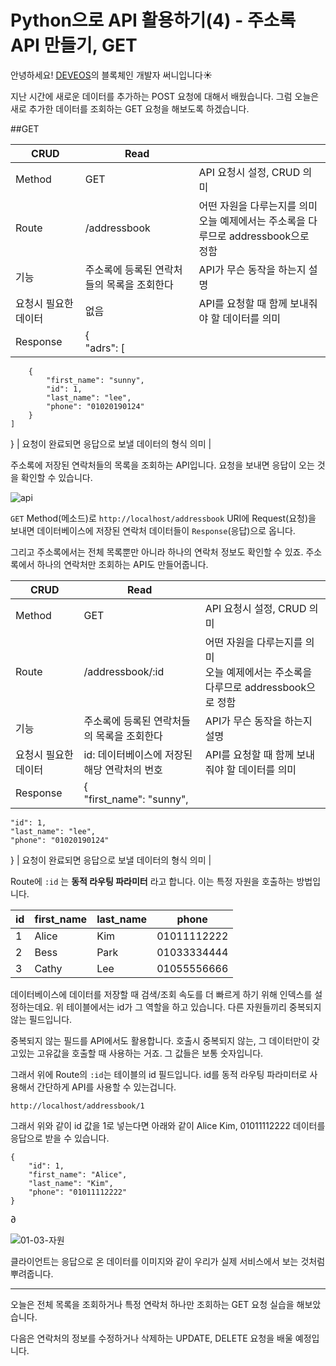 # Python으로 API 활용하기(4) - 주소록 API 만들기, GET

안녕하세요! [DEVEOS](https://deveos.org/)의 블록체인 개발자 써니입니다☀️



지난 시간에 새로운 데이터를 추가하는 POST 요청에 대해서 배웠습니다. 그럼 오늘은 새로 추가한 데이터를 조회하는 GET 요청을 해보도록 하겠습니다.





##GET

| CRUD                 | Read                                                         |                                                              |
| -------------------- | ------------------------------------------------------------ | ------------------------------------------------------------ |
| Method               | GET                                                          | API 요청시 설정, CRUD 의미                                   |
| Route                | /addressbook                                                 | 어떤 자원을 다루는지를 의미<br />오늘 예제에서는 주소록을 다루므로 addressbook으로 정함 |
| 기능                 | 주소록에 등록된 연락처들의 목록을 조회한다                   | API가 무슨 동작을 하는지 설명                                |
| 요청시 필요한 데이터 | 없음                                                         | API를 요청할 때 함께 보내줘야 할 데이터를 의미               |
| Response             | {<br/>    "adrs": [
        {
            "first_name": "sunny",
            "id": 1,
            "last_name": "lee",
            "phone": "01020190124"
        }
    ]
} | 요청이 완료되면 응답으로 보낼 데이터의 형식 의미             |


주소록에 저장된 연락처들의 목록을 조회하는 API입니다. 요청을 보내면 응답이 오는 것을 확인할 수 있습니다. 



![api](/Users/sunny/deveos/posts/img/api.png)

`GET` Method(메소드)로  `http://localhost/addressbook` URI에 Request(요청)을 보내면 데이터베이스에 저장된 연락처 데이터들이 `Response`(응답)으로 옵니다. 





그리고 주소록에서는 전체 목록뿐만 아니라 하나의 연락처 정보도 확인할 수 있죠. 주소록에서 하나의 연락처만 조회하는 API도 만들어줍니다.

| CRUD                 | Read                                                         |                                                              |
| -------------------- | ------------------------------------------------------------ | ------------------------------------------------------------ |
| Method               | GET                                                          | API 요청시 설정, CRUD 의미                                   |
| Route                | /addressbook/:id                                             | 어떤 자원을 다루는지를 의미<br/>오늘 예제에서는 주소록을 다루므로 addressbook으로 정함 |
| 기능                 | 주소록에 등록된 연락처들의 목록을 조회한다                   | API가 무슨 동작을 하는지 설명                                |
| 요청시 필요한 데이터 | id: 데이터베이스에 저장된 해당 연락처의 번호                 | API를 요청할 때 함께 보내줘야 할 데이터를 의미               |
| Response             | {<br/>    "first_name": "sunny",
    "id": 1,
    "last_name": "lee",
    "phone": "01020190124"
} | 요청이 완료되면 응답으로 보낼 데이터의 형식 의미             |


Route에 `:id` 는 **동적 라우팅 파라미터** 라고 합니다. 이는 특정 자원을 호출하는 방법입니다. 



| id   | first_name | last_name | phone       |
| ---- | ---------- | --------- | ----------- |
| 1    | Alice      | Kim       | 01011112222 |
| 2    | Bess       | Park      | 01033334444 |
| 3    | Cathy      | Lee       | 01055556666 |

데이터베이스에 데이터를 저장할 때 검색/조회 속도를 더 빠르게 하기 위해 인덱스를 설정하는데요. 위 테이블에서는 id가 그 역할을 하고 있습니다. 다른 자원들끼리 중복되지 않는 필드입니다.

중복되지 않는 필드를 API에서도 활용합니다. 호출시 중복되지 않는, 그 데이터만이 갖고있는 고유값을 호출할 때 사용하는 거죠. 그 값들은 보통 숫자입니다.



그래서 위에 Route의 `:id`는 테이블의 id 필드입니다. id를 동적 라우팅 파라미터로 사용해서 간단하게 API를 사용할 수 있는겁니다. 

```
http://localhost/addressbook/1
```

그래서 위와 같이 id 값을 1로 넣는다면 아래와 같이 Alice Kim, 01011112222 데이터를 응답으로 받을 수 있습니다.

```
{
    "id": 1,
    "first_name": "Alice",
    "last_name": "Kim",
    "phone": "01011112222"
}
```

∂

![01-03-자원](/Users/sunny/deveos/posts/img/01-03-자원.png)

클라이언트는 응답으로 온 데이터를 이미지와 같이 우리가 실제 서비스에서 보는 것처럼 뿌려줍니다.





---

오늘은 전체 목록을 조회하거나 특정 연락처 하나만 조회하는 GET 요청 실습을 해보았습니다.

다음은 연락처의 정보를 수정하거나 삭제하는 UPDATE, DELETE 요청을 배울 예정입니다.

